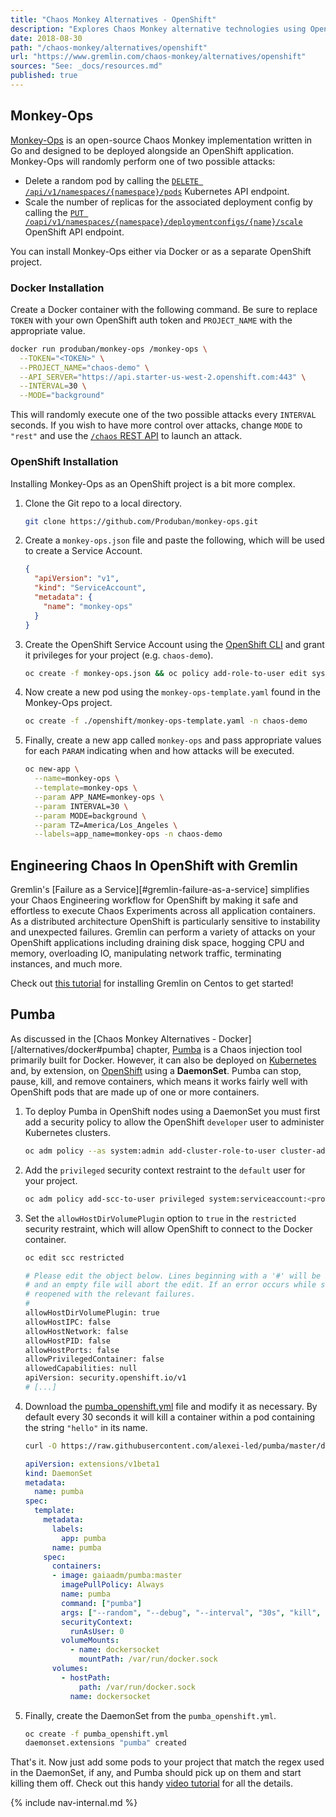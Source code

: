 ```yaml
---
title: "Chaos Monkey Alternatives - OpenShift"
description: "Explores Chaos Monkey alternative technologies using OpenShift."
date: 2018-08-30
path: "/chaos-monkey/alternatives/openshift"
url: "https://www.gremlin.com/chaos-monkey/alternatives/openshift"
sources: "See: _docs/resources.md"
published: true
---
```


## Monkey-Ops

[Monkey-Ops](https://github.com/Produban/monkey-ops) is an open-source Chaos Monkey implementation written in Go and designed to be deployed alongside an OpenShift application.  Monkey-Ops will randomly perform one of two possible attacks:

  - Delete a random pod by calling the [`DELETE /api/v1/namespaces/{namespace}/pods`](https://docs.openshift.com/container-platform/3.6/rest_api/kubernetes_v1.html#delete-collection-of-pod) Kubernetes API endpoint.
  - Scale the number of replicas for the associated deployment config by calling the [`PUT /oapi/v1/namespaces/{namespace}/deploymentconfigs/{name}/scale`](https://docs.openshift.com/container-platform/3.6/rest_api/openshift_v1.html#replace-scale-of-the-specified-scale) OpenShift API endpoint.

You can install Monkey-Ops either via Docker or as a separate OpenShift project.

### Docker Installation

Create a Docker container with the following command.  Be sure to replace `TOKEN` with your own OpenShift auth token and `PROJECT_NAME` with the appropriate value.

```bash
docker run produban/monkey-ops /monkey-ops \
  --TOKEN="<TOKEN>" \
  --PROJECT_NAME="chaos-demo" \
  --API_SERVER="https://api.starter-us-west-2.openshift.com:443" \
  --INTERVAL=30 \
  --MODE="background"
```

This will randomly execute one of the two possible attacks every `INTERVAL` seconds.  If you wish to have more control over attacks, change `MODE` to `"rest"` and use the [`/chaos` REST API](https://github.com/Produban/monkey-ops#api-rest) to launch an attack.

### OpenShift Installation

Installing Monkey-Ops as an OpenShift project is a bit more complex.

1. Clone the Git repo to a local directory.

    ```bash
    git clone https://github.com/Produban/monkey-ops.git
    ```

2. Create a `monkey-ops.json` file and paste the following, which will be used to create a Service Account.

    ```json
    {
      "apiVersion": "v1",
      "kind": "ServiceAccount",
      "metadata": {
        "name": "monkey-ops"
      }
    }
    ```

3. Create the OpenShift Service Account using the [OpenShift CLI](https://docs.okd.io/latest/cli_reference/get_started_cli.html) and grant it privileges for your project (e.g. `chaos-demo`).

    ```bash
    oc create -f monkey-ops.json && oc policy add-role-to-user edit system:serviceaccount:chaos-demo:monkey-ops
    ```

4. Now create a new pod using the `monkey-ops-template.yaml` found in the Monkey-Ops project.

    ```bash
    oc create -f ./openshift/monkey-ops-template.yaml -n chaos-demo
    ```

5. Finally, create a new app called `monkey-ops` and pass appropriate values for each `PARAM` indicating when and how attacks will be executed.

    ```bash
    oc new-app \
      --name=monkey-ops \
      --template=monkey-ops \
      --param APP_NAME=monkey-ops \
      --param INTERVAL=30 \
      --param MODE=background \
      --param TZ=America/Los_Angeles \
      --labels=app_name=monkey-ops -n chaos-demo
    ```

## Engineering Chaos In OpenShift with Gremlin

Gremlin's [Failure as a Service][#gremlin-failure-as-a-service] simplifies your Chaos Engineering workflow for OpenShift by making it safe and effortless to execute Chaos Experiments across all application containers.  As a distributed architecture OpenShift is particularly sensitive to instability and unexpected failures.  Gremlin can perform a variety of attacks on your OpenShift applications including draining disk space, hogging CPU and memory, overloading IO, manipulating network traffic, terminating instances, and much more.

Check out [this tutorial](https://help.gremlin.com/install-gremlin-centos-7/) for installing Gremlin on Centos to get started!

## Pumba

As discussed in the [Chaos Monkey Alternatives - Docker][/alternatives/docker#pumba] chapter, [Pumba](https://github.com/alexei-led/pumba) is a Chaos injection tool primarily built for Docker.  However, it can also be deployed on [Kubernetes](https://github.com/alexei-led/pumba/blob/master/deploy/pumba_kube.yml) and, by extension, on [OpenShift](https://github.com/alexei-led/pumba/blob/master/deploy/pumba_openshift.yml) using a **DaemonSet**.  Pumba can stop, pause, kill, and remove containers, which means it works fairly well with OpenShift pods that are made up of one or more containers.

1. To deploy Pumba in OpenShift nodes using a DaemonSet you must first add a security policy to allow the OpenShift `developer` user to administer Kubernetes clusters.

    ```bash
    oc adm policy --as system:admin add-cluster-role-to-user cluster-admin developer
    ```

2. Add the `privileged` security context restraint to the `default` user for your project.

    ```bash
    oc adm policy add-scc-to-user privileged system:serviceaccount:<project>:default
    ```

3. Set the `allowHostDirVolumePlugin` option to `true` in the `restricted` security restraint, which will allow OpenShift to connect to the Docker container.

    ```bash
    oc edit scc restricted
    ```

    ```bash
    # Please edit the object below. Lines beginning with a '#' will be ignored,
    # and an empty file will abort the edit. If an error occurs while saving this file will be
    # reopened with the relevant failures.
    #
    allowHostDirVolumePlugin: true
    allowHostIPC: false
    allowHostNetwork: false
    allowHostPID: false
    allowHostPorts: false
    allowPrivilegedContainer: false
    allowedCapabilities: null
    apiVersion: security.openshift.io/v1
    # [...]
    ```

4. Download the [pumba_openshift.yml](https://raw.githubusercontent.com/alexei-led/pumba/master/deploy/pumba_openshift.yml) file and modify it as necessary.  By default every 30 seconds it will kill a container within a pod containing the string `"hello"` in its name.

    ```bash
    curl -O https://raw.githubusercontent.com/alexei-led/pumba/master/deploy/pumba_openshift.yml
    ```

    ```yaml
    apiVersion: extensions/v1beta1
    kind: DaemonSet
    metadata:
      name: pumba
    spec:
      template:
        metadata:
          labels:
            app: pumba
          name: pumba
        spec:
          containers:
          - image: gaiaadm/pumba:master
            imagePullPolicy: Always
            name: pumba
            command: ["pumba"] 
            args: ["--random", "--debug", "--interval", "30s", "kill", "--signal", "SIGKILL", "re2:.*hello.*"]
            securityContext:
              runAsUser: 0
            volumeMounts:
              - name: dockersocket
                mountPath: /var/run/docker.sock
          volumes:
            - hostPath:
                path: /var/run/docker.sock
              name: dockersocket
    ```

5. Finally, create the DaemonSet from the `pumba_openshift.yml`.

    ```bash
    oc create -f pumba_openshift.yml
    daemonset.extensions "pumba" created
    ```

That's it.  Now just add some pods to your project that match the regex used in the DaemonSet, if any, and Pumba should pick up on them and start killing them off.  Check out this handy [video tutorial](https://www.youtube.com/watch?v=kA0P-V2JPTA) for all the details.

{% include nav-internal.md %}